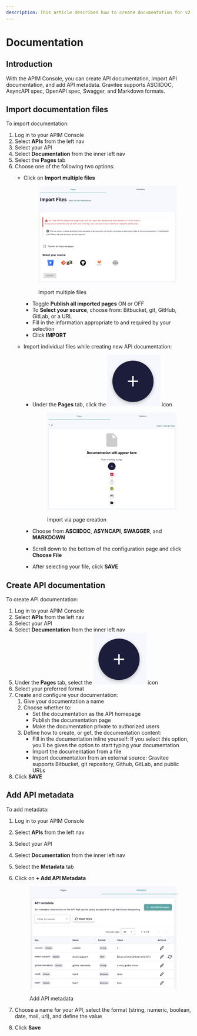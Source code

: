 ```yaml
---
description: This article describes how to create documentation for v2 APIs
---
```


# Documentation

## Introduction

With the APIM Console, you can create API documentation, import API documentation, and add API metadata. Gravitee supports ASCIIDOC, AsyncAPI spec, OpenAPI spec, Swagger, and Markdown formats.

## Import documentation files

To import documentation:

1. Log in to your APIM Console
2. Select **APIs** from the left nav
3. Select your API
4. Select **Documentation** from the inner left nav
5. Select the **Pages** tab
6. Choose one of the following two options:
   *   Click on **Import multiple files**&#x20;

       <figure><img src="../../../.gitbook/assets/v2 docs_import multiple files.png" alt=""><figcaption><p>Import multiple files</p></figcaption></figure>



       * Toggle **Publish all imported pages** ON or OFF
       * To **Select your source**, choose from: Bitbucket, git, GitHub, GitLab, or a URL
       * Fill in the information appropriate to and required by your selection
       * Click **IMPORT**
   * Import individual files while creating new API documentation:
     *   Under the **Pages** tab, click the <img src="../../../.gitbook/assets/Screen Shot 2023-06-08 at 3.06.53 PM.png" alt="" data-size="line"> icon&#x20;

         <figure><img src="../../../.gitbook/assets/v2 docs_create.png" alt=""><figcaption><p>Import via page creation</p></figcaption></figure>
     * Choose from **ASCIIDOC**, **ASYNCAPI**, **SWAGGER**, and **MARKDOWN**
     * Scroll down to the bottom of the configuration page and click **Choose File**
     * After selecting your file, click **SAVE**

## Create API documentation

To create API documentation:

1. Log in to your APIM Console
2. Select **APIs** from the left nav
3. Select your API
4. Select **Documentation** from the inner left nav
5. Under the **Pages** tab, select the <img src="../../../.gitbook/assets/Screen Shot 2023-06-08 at 3.06.53 PM.png" alt="" data-size="line"> icon
6. Select your preferred format
7. Create and configure your documentation:
   1. Give your documentation a name
   2. Choose whether to:
      * Set the documentation as the API homepage
      * Publish the documentation page
      * Make the documentation private to authorized users
   3. Define how to create, or get, the documentation content:
      * Fill in the documentation inline yourself: If you select this option, you'll be given the option to start typing your documentation
      * Import the documentation from a file
      * Import documentation from an external source: Gravitee supports Bitbucket, git repository, Github, GitLab, and public URLs
8. Click **SAVE**

## Add API metadata

To add metadata:

1. Log in to your APIM Console
2. Select **APIs** from the left nav
3. Select your API
4. Select **Documentation** from the inner left nav
5. Select the **Metadata** tab
6.  Click on **+ Add API Metadata**&#x20;

    <figure><img src="../../../.gitbook/assets/v2 docs_metadata.png" alt=""><figcaption><p>Add API metadata</p></figcaption></figure>
7. Choose a name for your API, select the format (string, numeric, boolean, date, mail, url), and define the value
8. Click **Save**
